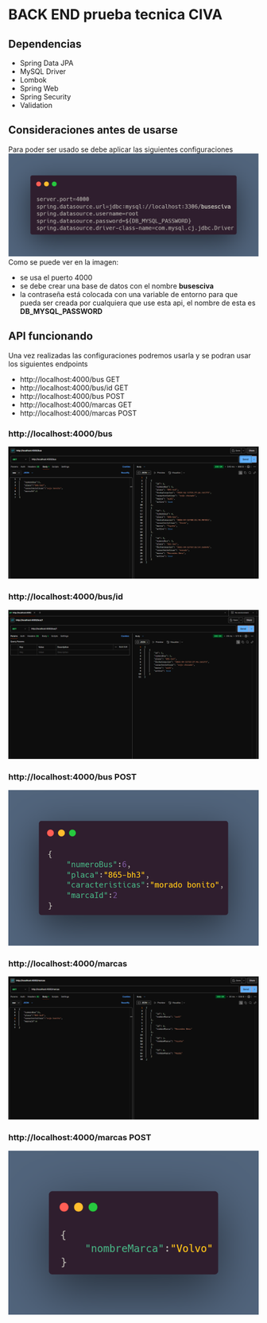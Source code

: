 # BACK END prueba tecnica CIVA

## Dependencias
- Spring Data JPA
- MySQL Driver
- Lombok 
- Spring Web
- Spring Security
- Validation 

## Consideraciones antes de usarse
Para poder ser usado se debe aplicar las siguientes configuraciones
<img src="src/main/java/com/CIVA/IMg/carbon.png" alt="configuraciones"></img><br>
Como se puede ver en la imagen: 
- se usa el puerto 4000 
- se debe crear una base de datos con el nombre <strong>busesciva</strong>
- la contraseña está colocada con una variable de entorno para que pueda ser creada por cualquiera que use esta api, el nombre de esta es <strong>DB_MYSQL_PASSWORD</strong>

## API funcionando
Una vez realizadas las configuraciones podremos usarla y se podran usar los siguientes endpoints
- http://localhost:4000/bus GET
- http://localhost:4000/bus/id GET
- http://localhost:4000/bus POST
- http://localhost:4000/marcas GET
- http://localhost:4000/marcas POST

### http://localhost:4000/bus
<img src="src/main/java/com/CIVA/IMg/metodogetbus.png" alt="metodo get bus"></img>
### http://localhost:4000/bus/id
<img src="src/main/java/com/CIVA/IMg/metodogetbusbyid.png" alt="metodo get bus por id"></img>
### http://localhost:4000/bus POST
<img src="src/main/java/com/CIVA/IMg/MetodoPostBus.png" alt="metodo POST bus"></img>
### http://localhost:4000/marcas
<img src="src/main/java/com/CIVA/IMg/MetodogetMarcas.png" alt="metodo get marcas"></img>
### http://localhost:4000/marcas POST
<img src="src/main/java/com/CIVA/IMg/MetodoPostMarcas.png" alt="metodo POST marcas"></img>
